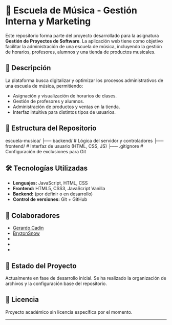 # 🎼 Escuela de Música - Gestión Interna y Marketing

Este repositorio forma parte del proyecto desarrollado para la asignatura **Gestión de Proyectos de Software**. La aplicación web tiene como objetivo facilitar la administración de una escuela de música, incluyendo la gestión de horarios, profesores, alumnos y una tienda de productos musicales.

## 📌 Descripción

La plataforma busca digitalizar y optimizar los procesos administrativos de una escuela de música, permitiendo:

- Asignación y visualización de horarios de clases.
- Gestión de profesores y alumnos.
- Administración de productos y ventas en la tienda.
- Interfaz intuitiva para distintos tipos de usuarios.

## 🧱 Estructura del Repositorio

escuela-musica/ ├── backend/ # Lógica del servidor y controladores ├── frontend/ # Interfaz de usuario (HTML, CSS, JS) ├── .gitignore # Configuración de exclusiones para Git


## 🛠️ Tecnologías Utilizadas

- **Lenguajes:** JavaScript, HTML, CSS
- **Frontend:** HTML5, CSS3, JavaScript Vanilla
- **Backend:** (por definir o en desarrollo)
- **Control de versiones:** Git + GitHub

## 👥 Colaboradores

- [Gerardo Cadin](https://github.com/gcadin)
- [BryzonSnow](https://github.com/BryzonSnow)
- 
- 
-

## 🚧 Estado del Proyecto

Actualmente en fase de desarrollo inicial. Se ha realizado la organización de archivos y la configuración base del repositorio.

## 📄 Licencia

Proyecto académico sin licencia específica por el momento.

---
